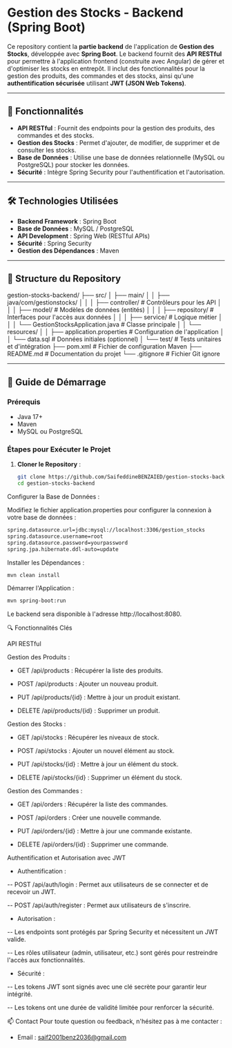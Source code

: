 # Gestion des Stocks - Backend (Spring Boot)

Ce repository contient la **partie backend** de l'application de **Gestion des Stocks**, développée avec **Spring Boot**. Le backend fournit des **API RESTful** pour permettre à l'application frontend (construite avec Angular) de gérer et d'optimiser les stocks en entrepôt. Il inclut des fonctionnalités pour la gestion des produits, des commandes et des stocks, ainsi qu'une **authentification sécurisée** utilisant **JWT (JSON Web Tokens)**.

---

## 🚀 Fonctionnalités

- **API RESTful** : Fournit des endpoints pour la gestion des produits, des commandes et des stocks.
- **Gestion des Stocks** : Permet d'ajouter, de modifier, de supprimer et de consulter les stocks.
- **Base de Données** : Utilise une base de données relationnelle (MySQL ou PostgreSQL) pour stocker les données.
- **Sécurité** : Intègre Spring Security pour l'authentification et l'autorisation.

---

## 🛠️ Technologies Utilisées

- **Backend Framework** : Spring Boot
- **Base de Données** : MySQL / PostgreSQL
- **API Development** : Spring Web (RESTful APIs)
- **Sécurité** : Spring Security
- **Gestion des Dépendances** : Maven

---

## 📂 Structure du Repository
gestion-stocks-backend/
├── src/
│ ├── main/
│ │ ├── java/com/gestionstocks/
│ │ │ ├── controller/ # Contrôleurs pour les API
│ │ │ ├── model/ # Modèles de données (entités)
│ │ │ ├── repository/ # Interfaces pour l'accès aux données
│ │ │ ├── service/ # Logique métier
│ │ │ └── GestionStocksApplication.java # Classe principale
│ │ └── resources/
│ │ ├── application.properties # Configuration de l'application
│ │ └── data.sql # Données initiales (optionnel)
│ └── test/ # Tests unitaires et d'intégration
├── pom.xml # Fichier de configuration Maven
├── README.md # Documentation du projet
└── .gitignore # Fichier Git ignore

---

## 🚀 Guide de Démarrage

### Prérequis
- Java 17+
- Maven
- MySQL ou PostgreSQL

### Étapes pour Exécuter le Projet

1. **Cloner le Repository** :
   ```bash
   git clone https://github.com/SaifeddineBENZAIED/gestion-stocks-backend.git
   cd gestion-stocks-backend
Configurer la Base de Données :

Modifiez le fichier application.properties pour configurer la connexion à votre base de données :

```bash
spring.datasource.url=jdbc:mysql://localhost:3306/gestion_stocks
spring.datasource.username=root
spring.datasource.password=yourpassword
spring.jpa.hibernate.ddl-auto=update
```

Installer les Dépendances :

```bash
mvn clean install
```

Démarrer l'Application :

```bash
mvn spring-boot:run
```
Le backend sera disponible à l'adresse http://localhost:8080.

🔍 Fonctionnalités Clés

API RESTful

Gestion des Produits :

- GET /api/products : Récupérer la liste des produits.

- POST /api/products : Ajouter un nouveau produit.

- PUT /api/products/{id} : Mettre à jour un produit existant.

- DELETE /api/products/{id} : Supprimer un produit.

Gestion des Stocks :

- GET /api/stocks : Récupérer les niveaux de stock.

- POST /api/stocks : Ajouter un nouvel élément au stock.

- PUT /api/stocks/{id} : Mettre à jour un élément du stock.

- DELETE /api/stocks/{id} : Supprimer un élément du stock.

Gestion des Commandes :

- GET /api/orders : Récupérer la liste des commandes.

- POST /api/orders : Créer une nouvelle commande.

- PUT /api/orders/{id} : Mettre à jour une commande existante.

- DELETE /api/orders/{id} : Supprimer une commande.

Authentification et Autorisation avec JWT

- Authentification :

-- POST /api/auth/login : Permet aux utilisateurs de se connecter et de recevoir un JWT.

-- POST /api/auth/register : Permet aux utilisateurs de s'inscrire.

- Autorisation :

-- Les endpoints sont protégés par Spring Security et nécessitent un JWT valide.

-- Les rôles utilisateur (admin, utilisateur, etc.) sont gérés pour restreindre l'accès aux fonctionnalités.

- Sécurité :

-- Les tokens JWT sont signés avec une clé secrète pour garantir leur intégrité.

-- Les tokens ont une durée de validité limitée pour renforcer la sécurité.

📫 Contact
Pour toute question ou feedback, n'hésitez pas à me contacter :

- Email : saif2001benz2036@gmail.com
